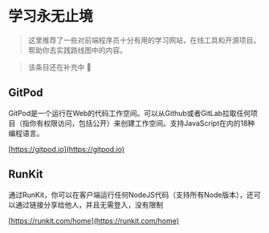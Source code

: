 # 学习永无止境

> 这里推荐了一些对前端程序员十分有用的学习网站，在线工具和开源项目。帮助你去实践路线图中的内容。

> 该条目还在补充中 🎃

## GitPod

GitPod是一个运行在Web的代码工作空间。可以从Github或者GitLab拉取任何项目（指你有权限访问，包括公开）来创建工作空间。支持JavaScript在内的18种编程语言。

[https://gitpod.io](https://gitpod.io)

## RunKit

通过RunKit，你可以在客户端运行任何NodeJS代码（支持所有Node版本），还可以通过链接分享给他人，并且无需登入，没有限制

[https://runkit.com/home](https://runkit.com/home)